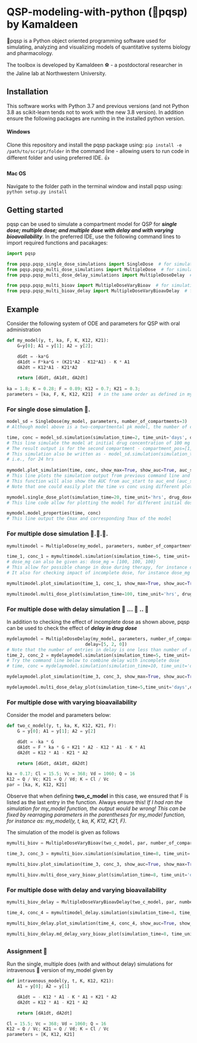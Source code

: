 # QSP-modeling-with-python (:pill:pqsp) by Kamaldeen

:pill:pqsp is a Python object oriented programming software used for simulating, analyzing and visualizing models of quantitative systems biology and pharmacology.

The toolbox is developed by Kamaldeen :soccer: - a postdoctoral researcher in the Jaline lab at Northwestern University.

## Installation
This software works with Python 3.7 and previous versions (and not Python 3.8 as scikit-learn tends not to work with the new 3.8 version). In addition ensure the following packages are running in the installed python version.

#### Windows
Clone this repository and install the pqsp package using:
`pip install -e /path/to/script/folder`
in the command line - allowing users to run code in different folder and using preferred IDE. :+1:

#### Mac OS
Navigate to the folder path in the terminal window and install pqsp using: `python setup.py install`

## Getting started
pqsp can be used to simulate a compartment model for QSP for ***single dose; multiple dose; and multiple dose with delay and with varying bioavailability***. In the preferred IDE, use the following command lines to import required functions and pacakages:
``` Python
import pqsp

from pqsp.pqsp_single_dose_simulations import SingleDose  # for simulation and plots of model with single dose
from pqsp.pqsp_multi_dose_simulations import MultipleDose  # for simulation and plots of model with multiple dose
from pqsp.pqsp_multi_dose_delay_simulations import MultipleDoseDelay  # for simulation and plots of model with multiple dose with delay

from pqsp.pqsp_multi_bioav import MultipleDoseVaryBioav  # for simulation and plots of model with varying bioavailability
from pqsp.pqsp_multi_bioav_delay import MultipleDoseVaryBioavDelay  # for simulation and plots of model with delay and varying bioavailability
```

## Example
Consider the following system of ODE and parameters for QSP with oral administration
``` Python
def my_model(y, t, ka, F, K, K12, K21):
    G=y[0]; A1 = y[1]; A2 = y[2]; 

    dGdt = -ka*G
    dA1dt = F*ka*G + (K21*A2 - K12*A1) - K * A1
    dA2dt = K12*A1 - K21*A2

    return [dGdt, dA1dt, dA2dt]
    
ka = 1.8; K = 0.28; F = 0.89; K12 = 0.7; K21 = 0.3;
parameters = [ka, F, K, K12, K21]  # in the same order as defined in my_model
``` 

### For single dose simulation :pill:.

```Python
model_sd = SingleDose(my_model, parameters, number_of_compartments=3)  
# Although model above is a two-compartmental pk model, the number of compartment defined in the simulation is the number of ODE equations defined in the model

time, conc = model_sd.simulation(simulation_time=2, time_unit='days', dose_mg=[100], compartment_pos=[1])
# This line simulate the model at initial drug concentration of 100 mg for 2 days 
# The result output is for the second compartment - compartment_pos=[1]: remember Python counts from 0
# This simulation also be written as - model_sd.simulation(simulation_time=24, time_unit='hrs', dose_mg=[100], compartment_pos=[1])
# i.e., for 24 hrs
    
mymodel.plot_simulation(time, conc, show_max=True, show_auc=True, auc_start=2, auc_end=30)
# This line plots the simulation output from previous command line and will show (if show_max = True) the Cmax (and corresponding tmax)
# This function will also show the AUC from auc_start to auc_end (auc_start = 0 and auc_start = 'inf' if not indicated)
# Note that one could easily plot the time vs conc using different plot function

mymodel.single_dose_plot(simulation_time=20, time_unit='hrs', drug_doses=[100, 400, 800], compartment_pos=[0, 1, 2], figsize=(16,8))
# This line code allow for plotting the model for different initial doses and for different compartments of the model

mymodel.model_properties(time, conc)
# This line output the Cmax and corresponding Tmax of the model
```

### For multiple dose simulation :pill:.:pill:.:pill:.

```Python
mymultimodel = MultipleDose(my_model, parameters, number_of_compartments=3, number_of_dose=3, interval=24)

time_1, conc_1 = mymultimodel.simulation(simulation_time=5, time_unit='days', dose_mg=[100], compartment_pos=[2])
# dose_mg can also be given as: dose_mg = [100, 100, 100}
# This allow for possible change in dose during therapy, for instance dose_mg = [100, 75, 100]
# It also for checking impact of incomplete dose, for instance dose_mg = [100, 0, 100]

mymultimodel.plot_simulation(time_1, conc_1, show_max=True, show_auc=True)

mymultimodel.multi_dose_plot(simulation_time=100, time_unit='hrs', drug_doses=[100, 400, 800],compartment_pos=range(3),figsize=(14,9))
```

### For multiple dose with delay simulation :pill: ... :pill: .. :pill:
In addition to checking the effect of incomplete dose as shown above, pqsp can be used to check the effect of ***delay in drug dose***

```Python
mydelaymodel = MultipleDoseDelay(my_model, parameters, number_of_compartments=3, number_of_dose=4, interval=24, 
                              delay=[5, 2, 0])
# Note that the number of entries in delay is one less than number of dose. This is because delay is expected to start only after the first dose is taken
time_2, conc_2 = mydelaymodel.simulation(simulation_time=5, time_unit='days', dose_mg=[150], compartment_pos=[1])
# Try the command line below to combine delay with incomplete dose                               
# time, conc = mydelaymodel.simulation(simulation_time=10, time_unit='days', dose_mg=[100, 150, 0, 100], compartment_pos=[1])

mydelaymodel.plot_simulation(time_3, conc_3, show_max=True, show_auc=True)

mydelaymodel.multi_dose_delay_plot(simulation_time=5,time_unit='days',drug_doses=[100, 400, 800],compartment_pos=range(3),figsize=(16,12))
```

### For multiple dose with varying bioavailability
Consider the model and parameters below:
```Python
def two_c_model(y, t, ka, K, K12, K21, F):
    G = y[0]; A1 = y[1]; A2 = y[2]

    dGdt = -ka * G
    dA1dt = F * ka * G + K21 * A2 - K12 * A1 - K * A1
    dA2dt = K12 * A1 - K21 * A2

    return [dGdt, dA1dt, dA2dt]

ka = 0.17; Cl = 15.5; Vc = 368; Vd = 1060; Q = 16
K12 = Q / Vc; K21 = Q / Vd; K = Cl / Vc
par = [ka, K, K12, K21]
```
Observe that when defining **two_c_model** in this case, we ensured that F is listed as the last entry in the function.
Always ensure this! *If I had ran the simulation for my_model function, the output would be wrong! This can be fixed by rearraging parameters in the parentheses for my_model function, for instance as: my_model(y, t, ka, K, K12, K21, F).*

The simulation of the model is given as follows

```Python
mymulti_biov = MultipleDoseVaryBioav(two_c_model, par, number_of_compartments=3, number_of_dose=4, interval=24, bioav=[1, 0.51, 0.41, 0.6])

time_3, conc_3 = mymulti_biov.simulation(simulation_time=8, time_unit='days', dose_mg=[100], compartment_pos=[1])

mymulti_biov.plot_simulation(time_3, conc_3, show_auc=True, show_max=True)

mymulti_biov.multi_dose_vary_bioav_plot(simulation_time=8, time_unit='days', drug_doses=[10,20,30], compartment_pos=[0,1,2], figsize=(12,8))
```

### For multiple dose with delay and varying bioavailability

```Python
mymulti_biov_delay = MultipleDoseVaryBioavDelay(two_c_model, par, number_of_compartments=3, number_of_dose=4, interval=24, delay=[6,3,0], bioav=[1, 0.7, 0.9, 0.4])

time_4, conc_4 = mymultimodel_delay.simulation(simulation_time=8, time_unit='days', dose_mg=[100])

mymulti_biov_delay.plot_simulation(time_4, conc_4, show_auc=True, show_max=True)

mymulti_biov_delay.md_delay_vary_bioav_plot(simulation_time=8, time_unit='days', drug_doses=[100, 200, 400], compartment_pos=[0,1,2], figsize=(12,8))
```

##

### Assignment :syringe:
Run the single, multiple does (with and without delay) simulations for intravenous :syringe: version of my_model given by

```python
def intravenous_model(y, t, K, K12, K21):
    A1 = y[0]; A2 = y[1]

    dA1dt = - K12 * A1 - K * A1 + K21 * A2
    dA2dt = K12 * A1 - K21 * A2

    return [dA1dt, dA2dt]

Cl = 15.5; Vc = 368; Vd = 1060; Q = 16
K12 = Q / Vc; K21 = Q / Vd; K = Cl / Vc
parameters = [K, K12, K21]
```
